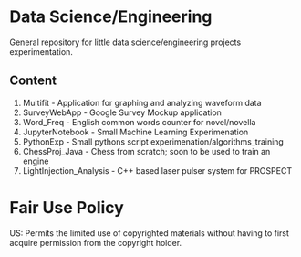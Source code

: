 # Data Science/Engineering

General repository for little data science/engineering projects experimentation.

## Content

1. Multifit - Application for graphing and analyzing waveform data
2. SurveyWebApp - Google Survey Mockup application
3. Word_Freq - English common words counter for novel/novella
4. JupyterNotebook - Small Machine Learning Experimenation
5. PythonExp - Small pythons script experimenation/algorithms_training
6. ChessProj_Java - Chess from scratch; soon to be used to train an engine
7. LightInjection_Analysis - C++ based laser pulser system for PROSPECT

# Fair Use Policy
US: Permits the limited use of copyrighted materials without having to first acquire permission from the copyright holder.

